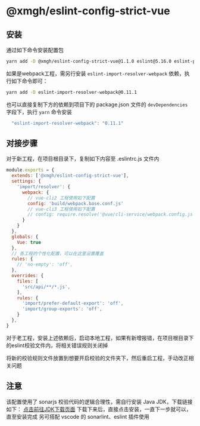 <!--
 * @author: maqiang
 * @Date: 2019-12-03 10:36:47
 * @LastEditors: maqiang
 * @LastEditTime: 2019-12-03 11:17:47
 * @description: eslint-config-strict-vue 使用指南
 -->

# @xmgh/eslint-config-strict-vue

## 安装

通过如下命令安装配置包

```bash
yarn add -D @xmgh/eslint-config-strict-vue@1.1.0 eslint@5.16.0 eslint-plugin-import@2.18.2
```

如果是webpack工程，需另行安装 `eslint-import-resolver-webpack` 依赖，执行如下命令即可：

```bash
yarn add -D eslint-import-resolver-webpack@0.11.1
```

也可以直接复制下方的依赖到项目下的 package.json 文件的 `devDependencies` 字段下，执行 `yarn` 命令安装

```javascript
  "eslint-import-resolver-webpack": "0.11.1"
```

## 对接步骤

对于新工程，在项目根目录下，复制如下内容至 .eslintrc.js 文件内

```javascript
module.exports = {
  extends: ['@xmgh/eslint-config-strict-vue'],
  settings: {
    'import/resolver': {
      webpack: {
        // vue-cli2 工程使用如下配置
        config: 'build/webpack.base.conf.js'
        // vue-cli3 工程使用如下配置
        // config: require.resolve('@vue/cli-service/webpack.config.js')
      }
    }
  },
  globals: {
    Vue: true
  },
  // 各工程的个性化配置，可以在这里设置覆盖
  rules: {
    // 'no-empty': 'off',
  },
  overrides: {
    files: [
      'src/api/**/*.js',
    ],
    rules: {
      'import/prefer-default-export': 'off',
      'import/group-exports': 'off',
    }
  },
}
```

对于老工程，安装上述依赖后，启动本地工程，如果有新增报错，在项目根目录下的eslint校验文件内，将相关错误规则关闭掉

将新的校验规则文件放置到想要开启校验的文件夹下，然后重启工程，手动改正相关问题

## 注意

该配置使用了 sonarjs 校验代码的逻辑合理性，需自行安装 Java JDK，下载链接如下：
[点击前往JDK下载页面](https://www.java.com/zh_CN/download/)
下载下来后，直接点击安装，一直下一步就可以，直至安装完成
另可搭配 vscode 的 sonarlint、eslint 插件使用
